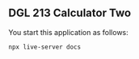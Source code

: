 ## DGL 213 Calculator Two

You start this application as follows:

```shell
npx live-server docs
```
